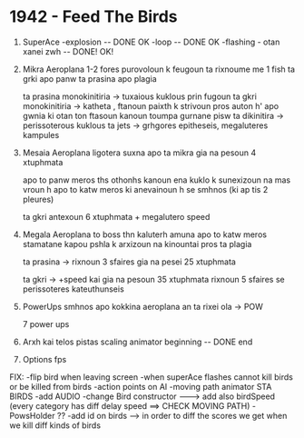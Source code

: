 # 1942 - Feed The Birds

1. SuperAce
    -explosion -- DONE OK
    -loop -- DONE OK
    -flashing - otan xanei zwh  -- DONE! OK!
    
2. Mikra Aeroplana
    1-2 fores purovoloun k feugoun
    ta rixnoume me 1 fish
    ta grki apo panw
    ta prasina apo plagia
    
    ta prasina monokinitiria  -> tuxaious kuklous prin fugoun
    ta gkri monokinitiria -> katheta , ftanoun paixth k strivoun pros auton
                               h' apo gwnia ki otan ton ftasoun kanoun toumpa
                               gurnane pisw
    ta dikinitira -> perissoterous kuklous
    ta jets -> grhgores epitheseis, megaluteres kampules 
    
3. Mesaia Aeroplana
    ligotera suxna apo ta mikra
    gia na pesoun 4 xtuphmata
    
    apo to panw meros ths othonhs kanoun ena kuklo k sunexizoun na mas vroun
    h
    apo to katw meros ki anevainoun
    h
    se smhnos (ki ap tis 2 pleures)
    
    ta gkri antexoun 6 xtuphmata + megalutero speed
    
4. Megala Aeroplana
    to boss
    thn kaluterh amuna
    apo to katw meros
    stamatane kapou pshla k arxizoun na kinountai pros ta plagia
    
    ta prasina -> rixnoun 3 sfaires
                   gia na pesei 25 xtuphmata
    
    ta gkri -> +speed kai gia na pesoun 35 xtuphmata
                rixnoun 5 sfaires
                se perissoteres kateuthunseis
                
5. PowerUps
    smhnos apo kokkina aeroplana
    an ta rixei ola -> POW
    
    7 power ups
    
6. Arxh kai telos pistas
    scaling animator 
        beginning -- DONE
        end

7. Options
    fps
    

FIX:
-flip bird when leaving screen
-when superAce flashes cannot kill birds or be killed from birds
-action points on AI
-moving path animator STA BIRDS
-add AUDIO
-change Bird constructor ---> add also birdSpeed (every category has diff delay speed ==> CHECK MOVING PATH)
-PowsHolder ??
-add id on birds --> in order to diff the scores we get when we kill diff kinds of birds